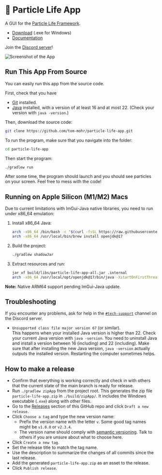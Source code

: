 # 🦠 Particle Life App

A GUI for the [Particle Life Framework](https://github.com/tom-mohr/particle-life).

- [Download](https://particle-life.com) (.exe for Windows)
- [Documentation](https://particle-life.com/docs)

Join the [Discord server](https://discord.gg/Fd64AhKzMD)!

![Screenshot of the App](./readme_assets/app_demo.png)

## Run This App From Source

You can easily run this app from the source code.

First, check that you have

- [Git](https://git-scm.com/downloads) installed.
- [Java](https://jdk.java.net/19/) installed, with a version of at least 16 and at most 22. (Check your version with `java -version`.)

Then, download the source code:
```bash
git clone https://github.com/tom-mohr/particle-life-app.git
```

To run the program, make sure that you navigate into the folder:
```bash
cd particle-life-app
```

Then start the program:
```bash
./gradlew run
```

After some time, the program should launch and you should see particles on your screen.
Feel free to mess with the code!

## Running on Apple Silicon (M1/M2) Macs

Due to current limitations with ImGui-Java native libraries, you need to run under x86_64 emulation:

1. Install x86_64 Java:
   ```bash
   arch -x86_64 /bin/bash -c "$(curl -fsSL https://raw.githubusercontent.com/Homebrew/install/HEAD/install.sh)"
   arch -x86_64 /usr/local/bin/brew install openjdk@17
   ```
2. Build the project:
   ```bash
   ./gradlew shadowJar
   ```
3. Extract resources and run:
   ```bash
   jar xf build/libs/particle-life-app-all.jar .internal
   arch -x86_64 /usr/local/opt/openjdk@17/bin/java -XstartOnFirstThread -jar build/libs/particle-life-app-all.jar
   ```

**Note:** Native ARM64 support pending ImGui-Java update.

## Troubleshooting

If you encounter any problems, ask for help in the [`#tech-support`](https://discord.gg/EVG8XnCn3U) channel on the Discord server.

* `Unsupported class file major version 67` (or similar).<br>
  This happens when your installed Java version is higher than 22.
  Check your current Java version with `java -version`.  You need to uninstall Java and install a version between 16 (including) and 22 (including).
  Make sure that after installing the new Java version, `java -version` actually outputs the installed version.
  Restarting the computer sometimes helps.

## How to make a release

- Confirm that everything is working correctly and check in with others that the current state of the main branch is ready for release.
- Run `./gradlew zipApp` from the project root.
  This generates the zip file `particle-life-app.zip` in `./build/zipApp/`. It includes the Windows executable (`.exe`) along with other files.
- Go to the [Releases](https://github.com/tom-mohr/particle-life-app/releases) section of this GitHub repo and click `Draft a new release`.
- Click `Choose a tag` and type the new version name:
  - Prefix the version name with the letter `v`. Some good tag names might be `v1.0.0` or `v2.3.4`.
  - The version name should comply with [semantic versioning](https://semver.org/). Talk to others if you are unsure about what to choose here.
- Click `Create a new tag`.
- Set the release title to match the tag name.
- Use the description to summarize the changes of all commits since the last release.
- Add the generated `particle-life-app.zip` as an asset to the release.
- Click `Publish release`.
